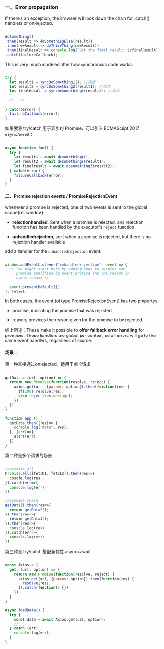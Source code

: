 
### 一、Error propagation

If there's an exception, the browser will look down the chain for .catch() handlers or onRejected.

```javascript

doSomething()
.then(result => doSomethingElse(result))
.then(newResult => doThirdThing(newResult))
.then(finalResult => console.log(`Got the final result: ${finalResult}`))
.catch(failureCallback);

```

This is very much modeled after how synchronous code works:

```javascript

try {
  let result1 = syncDoSomething1(); //同步
  let result2 = syncDoSomething2(result1); //同步
  let finalResult = syncDoSomething3(result2); //同步
  
  /*...*/
  
} catch(error) {   
  failureCallback(error); 
}

```

如果要将 try/catch 用于异步的 Promise，可以引入 ECMAScript 2017 async/await：

```javascript

async function foo() {
  try {
    let result1 = await dosomething1();
    let result2 = await dosomething2(result1); 
    let finalresult = await dosomething3(result2); 
  } catch(error) {
    failureCallback(error);
  }
}

```



#### 二、Promise rejection events / PromiseRejectionEvent

whenever a promise is rejected, one of two events is sent to the global scope(i.e. window):

- **rejectionhandled**, Sent when a promise is rejected, and rejection function has been handled by the executor's `reject` function.

- **unhandledrejection**, sent when a promise is rejected, but there is no rejection handler available

add a handler for the `unhandledrejection` event:

```javascript

window.addEventListener("unhandledrejection", event => {
  /* You might start here by adding code to examine the
     promise specified by event.promise and the reason in
     event.reason */

  event.preventDefault();
}, false);

```

In both cases, the event (of type PromiseRejectionEvent) has two propertys:

- promise, indicating the promise that was rejected

- reason, provides the reason given for the promise to be rejected.

综上所述：These make it possible to **offer fallback error handling** for promises. These handlers are global per context, so all errors will go to the same event handlers, regardless of source.




#### 场景：

第一种直接通过onrejected，适用于单个请求

```javascript

getData = (url, option) => {
  return new Promise(function(resolve, reject) {
    axios.get(url, {params: option}).then(function(res) {
      if(200) resolve(res); 
      else reject(res.message);
    })
  })
}

function app () {
  getData.then((res)=> {
    console.log("data", res);
  }, (err)=>{
    alert(err);
  })
}

```

第二种是多个请求的场景

```javascript

//promise.all
Promise.all([fetch1, fetch2]).then(res=>{
  cosole.log(res);
}).catch(err=>{
  console.log(err)
})

//promise chain
getData().then(res=>{
  return getData2();
}).then(res=>{
  return getData3();
}).then(res=>{
  console.log(res)
}).catch(err=>{
  console.log(err)
})

```

第三种是 try/catch 搭配新特性 async+await

```javascript

const Axios = {
  get: (url, option) => {
    return new Promise(function(resolve, reject) {
      axios.get(url, {params: option}).then(function(res) {
        resolve(res);
      }).catch(function() {})
    })
  }
}

async loadData() {
  try {
    const data = await Axios.get(url, option);
    //...
  } catch (err) {
    console.log(err);
  }
}

```
